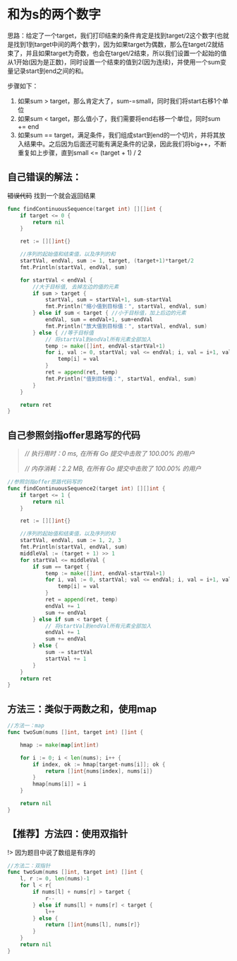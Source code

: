 # 和为s的两个数字

思路：给定了一个target，我们打印结束的条件肯定是找到target/2这个数字(也就是找到1到target中间的两个数字)，因为如果target为偶数，那么在target/2就结束了，并且如果target为奇数，也会在target/2结束，所以我们设置一个起始的值从1开始(因为是正数)，同时设置一个结束的值到2(因为连续)，并使用一个sum变量记录start到end之间的和。

步骤如下：

1. 如果sum > target，那么肯定大了，sum-=small，同时我们将start右移1个单位
2. 如果sum < target，那么值小了，我们需要将end右移一个单位，同时sum += end
3. 如果sum == target，满足条件，我们组成start到end的一个切片，并将其放入结果中。之后因为后面还可能有满足条件的记录，因此我们将big++，不断重复如上步骤，直到small <= (target + 1) / 2



## 自己错误的解法：

~~错误代码~~ 找到一个就会返回结果

```go
func findContinuousSequence(target int) [][]int {
	if target <= 0 {
		return nil
	}

	ret := [][]int{}

	//序列的起始值和结束值，以及序列的和
	startVal, endVal, sum := 1, target, (target+1)*target/2
	fmt.Println(startVal, endVal, sum)

	for startVal < endVal {
		//大于目标值, 去掉左边的值的元素
		if sum > target {
			startVal, sum = startVal+1, sum-startVal
			fmt.Println("缩小值到目标值：", startVal, endVal, sum)
		} else if sum < target { //小于目标值，加上后边的元素
			endVal, sum = endVal+1, sum+endVal
			fmt.Println("放大值到目标值：", startVal, endVal, sum)
		} else { //等于目标值
			// 将startVal到endVal所有元素全部加入
			temp := make([]int, endVal-startVal+1)
			for i, val := 0, startVal; val <= endVal; i, val = i+1, val+1 {
				temp[i] = val
			}
			ret = append(ret, temp)
			fmt.Println("值到目标值：", startVal, endVal, sum)
		}
	}

	return ret
}
```

## 自己参照剑指offer思路写的代码

> *// 执行用时：0 ms, 在所有 Go 提交中击败了 100.00% 的用户*
>
> *// 内存消耗：2.2 MB, 在所有 Go 提交中击败了 100.00% 的用户*

```go
//参照剑指offer思路代码写的
func findContinuousSequence2(target int) [][]int {
	if target <= 1 {
		return nil
	}

	ret := [][]int{}

	//序列的起始值和结束值，以及序列的和
	startVal, endVal, sum := 1, 2, 3
	fmt.Println(startVal, endVal, sum)
	middleVal := (target + 1) >> 1
	for startVal <= middleVal {
		if sum == target {
			temp := make([]int, endVal-startVal+1)
			for i, val := 0, startVal; val <= endVal; i, val = i+1, val+1 {
				temp[i] = val
			}
			ret = append(ret, temp)
			endVal += 1
			sum += endVal
		} else if sum < target {
			// 将startVal到endVal所有元素全部加入
			endVal += 1
			sum += endVal
		} else {
			sum -= startVal
			startVal += 1
		}
	}
	return ret
}
```



## 方法三：类似于两数之和，使用map

```go
//方法一：map
func twoSum(nums []int, target int) []int {

	hmap := make(map[int]int)

	for i := 0; i < len(nums); i++ {
		if index, ok := hmap[target-nums[i]]; ok {
			return []int{nums[index], nums[i]}
		}
		hmap[nums[i]] = i
	}

	return nil
}
```

## 【推荐】方法四：使用双指针

!> 因为题目中说了数组是有序的

```go
//方法二：双指针
func twoSum(nums []int, target int) []int {
	l, r := 0, len(nums)-1
	for l < r{
		if nums[l] + nums[r] > target {
			r--
		} else if nums[l] + nums[r] < target {
			l++
		} else {
			return []int{nums[l], nums[r]}
		}
	}
	return nil
}
```